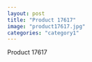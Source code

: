 ```yaml
---
layout: post
title: "Product 17617"
image: "product17617.jpg"
categories: "category1"
---
```

Product 17617
